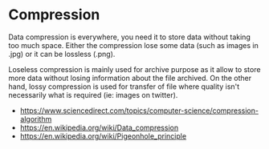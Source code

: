# Compression

Data compression is everywhere, you need it to store data without taking too much space.
Either the compression lose some data (such as images in .jpg) or it can be lossless (.png).

Loseless compression is mainly used for archive purpose as it allow to store more data without losing information about the file archived. On the other hand, lossy compression is used for transfer of file where quality isn't necessarily what is required (ie: images on twitter).

* <https://www.sciencedirect.com/topics/computer-science/compression-algorithm>
* <https://en.wikipedia.org/wiki/Data_compression>
* <https://en.wikipedia.org/wiki/Pigeonhole_principle>
